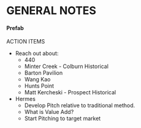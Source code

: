 # GENERAL NOTES





#### Prefab

ACTION ITEMS

- Reach out about:
  - 440
  - Minter Creek - Colburn Historical
  - Barton Pavilion
  - Wang Kao 
  - Hunts Point
  - Matt Kercheski - Prospect Historical 
- Hermes
  - Develop Pitch relative to traditional method.
  - What is Value Add?
  - Start Pitching to target market

